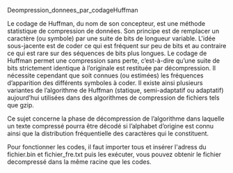 Deompression_donnees_par_codageHuffman

Le codage de Huffman, du nom de son concepteur, est une méthode statistique de compression de
données. Son principe est de remplacer un caractère (ou symbole) par une suite de bits de longueur
variable. L'idée sous-jacente est de coder ce qui est fréquent sur peu de bits et au contraire ce qui est
rare sur des séquences de bits plus longues. Le codage de Huffman permet une compression sans
perte, c’est-à-dire qu’une suite de bits strictement identique à l’originale est restituée par
décompression. Il nécessite cependant que soit connues (ou estimées) les fréquences d’apparition des
différents symboles à coder. Il existe ainsi plusieurs variantes de l’algorithme de Huffman (statique,
semi-adaptatif ou adaptatif) aujourd’hui utilisées dans des algorithmes de compression de fichiers tels
que gzip.

Ce sujet concerne la phase de décompression de l’algorithme dans laquelle un texte compressé pourra
être décodé si l’alphabet d’origine est connu ainsi que la distribution fréquentielle des caractères qui
le constituent.

Pour fonctionner les codes, il faut importer tous et insérer l'adress du fichier.bin et fichier_fre.txt puis les exécuter, vous pouvez obtenir le fichier decompressé dans la même racine que les codes.
